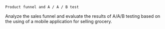 	Product funnel and A / A / B test
Analyze the sales funnel and evaluate the results of A/A/B testing based on the using of a mobile application for selling grocery.